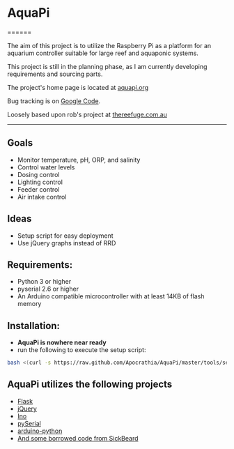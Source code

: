 # AquaPi
======

The aim of this project is to utilize the Raspberry Pi as
a platform for an aquarium controller suitable for large
reef and aquaponic systems.

This project is still in the planning phase, as I am currently
developing requirements and sourcing parts.

The project's home page is located at [aquapi.org][aquapi.org]

Bug tracking is on [Google Code][googleissues].

Loosely based upon rob's project at [thereefuge.com.au][reefuge]

------

## Goals
  * Monitor temperature, pH, ORP, and salinity
  * Control water levels
  * Dosing control
  * Lighting control
  * Feeder control
  * Air intake control

## Ideas
  * Setup script for easy deployment
  * Use jQuery graphs instead of RRD

## Requirements:
  * Python 3 or higher
  * pyserial 2.6 or higher
  * An Arduino compatible microcontroller with at least 14KB of flash memory

## Installation:
  * **AquaPi is nowhere near ready**
  * run the following to execute the setup script: 
```bash 
bash <(curl -s https://raw.github.com/Apocrathia/AquaPi/master/tools/setup.sh)
```

## AquaPi utilizes the following projects
  * [Flask][flask]
  * [jQuery][jquery]
  * [Ino][inotool]
  * [pySerial][pyserial]
  * [arduino-python][arduinoapi]
  * [And some borrowed code from SickBeard][sickbeard]

[aquapi.org]: http://aquapi.org
[reefuge]: http://www.thereefuge.com.au/threads/raspberry-pi-tank-monitor-project.3475
[sickbeard]: http://sickbeard.com
[flask]: http://flask.pocoo.org/
[inotool]: http://inotool.org
[jquery]: http://jquery.com
[pyserial]: http://pyserial.sourceforge.net/
[arduinoapi]: https://github.com/thearn/Python-Arduino-Command-API
[buildarduino]: http://playground.arduino.cc/BuildArduino/Py
[googleissues]: http://code.google.com/p/aquapi/issues/list
[googlenewissue]: http://code.google.com/p/aquapi/issues/entry
